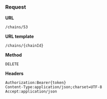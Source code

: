 ### Request

**URL**

`/chains/53`

**URL template**

`/chains/{chainId}`

**Method**

`DELETE`

**Headers**

`Authorization:Bearer{token}`  
`Content-Type:application/json;charset=UTF-8`  
`Accept:application/json`  
